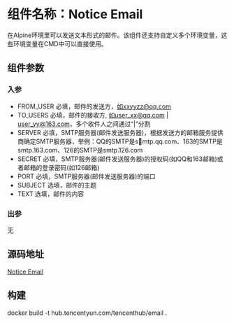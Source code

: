 # 组件名称：Notice Email

在Alpine环境里可以发送文本形式的邮件。该组件还支持自定义多个环境变量，这些环境变量在CMD中可以直接使用。

## 组件参数

### 入参

* FROM_USER 必填，邮件的发送方，如xxyyzz@qq.com
* TO_USERS 必填，邮件的接收方, 如user_xx@qq.com | user_yy@163.com，多个收件人之间通过“|”分割
* SERVER 必填，SMTP服务器(邮件发送服务器)，根据发送方的邮箱服务提供商确定SMTP服务器，举例：QQ的SMTP是smtp.qq.com、163的SMTP是smtp.163.com、126的SMTP是smtp.126.com
* SECRET 必填，SMTP服务器(邮件发送服务器)的授权码(如QQ和163邮箱)或者邮箱的登录密码(如126邮箱)
* PORT 必填，SMTP服务器(邮件发送服务器)的端口
* SUBJECT 选填，邮件的主题
* TEXT 选填，邮件的内容

### 出参

无

## 源码地址

[Notice Email](https://github.com/coderwangke/workflow-components)

## 构建

docker build -t hub.tencentyun.com/tencenthub/email .